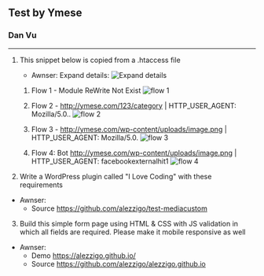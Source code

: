 ## Test by Ymese
### Dan Vu
-----

1. This snippet below is copied from a .htaccess file
    
    - Awnser: Expand details:
        ![Expand details][logo]

    1. Flow 1 - Module ReWrite Not Exist
        ![flow 1][case1]
    
    2. Flow 2 - http://ymese.com/123/category | HTTP_USER_AGENT: Mozilla/5.0..
        ![flow 2][case2]
    
    3. Flow 3 - http://ymese.com/wp-content/uploads/image.png | HTTP_USER_AGENT: Mozilla/5.0.
        ![flow 3][case3]
    
    4. Flow 4: Bot  http://ymese.com/wp-content/uploads/image.png | HTTP_USER_AGENT: facebookexternalhit1
        ![flow 4][case4]

[logo]: https://alezzigo.github.io/assets/images/expand-details.png "Expand details"
[case1]: https://alezzigo.github.io/assets/images/case1.png "Case 1"
[case2]: https://alezzigo.github.io/assets/images/case2.png "Case 2"
[case3]: https://alezzigo.github.io/assets/images/case3.png "Case 3"
[case4]: https://alezzigo.github.io/assets/images/case4.png "Case 4"

2. Write a WordPress plugin called "I Love Coding" with these requirements

- Awnser: 
    - Source https://github.com/alezzigo/test-mediacustom
3. Build this simple form page using HTML & CSS with JS validation in which all
fields are required. Please make it mobile responsive as well

- Awnser:
    - Demo https://alezzigo.github.io/
    - Source https://github.com/alezzigo/alezzigo.github.io
